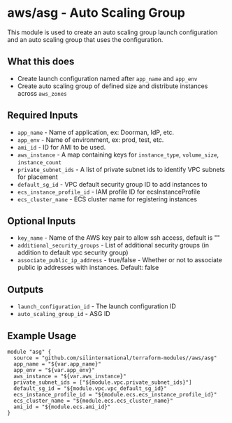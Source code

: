 # aws/asg - Auto Scaling Group
This module is used to create an auto scaling group launch configuration and
an auto scaling group that uses the configuration.

## What this does

 - Create launch configuration named after `app_name` and `app_env`
 - Create auto scaling group of defined size and distribute instances across `aws_zones`

## Required Inputs

 - `app_name` - Name of application, ex: Doorman, IdP, etc.
 - `app_env` - Name of environment, ex: prod, test, etc.
 - `ami_id` - ID for AMI to be used.
 - `aws_instance` - A map containing keys for `instance_type`, `volume_size`, `instance_count`
 - `private_subnet_ids` - A list of private subnet ids to identify VPC subnets for placement
 - `default_sg_id` - VPC default security group ID to add instances to
 - `ecs_instance_profile_id` - IAM profile ID for ecsInstanceProfile
 - `ecs_cluster_name` - ECS cluster name for registering instances

## Optional Inputs

 - `key_name` - Name of the AWS key pair to allow ssh access, default is ""
 - `additional_security_groups` - List of additional security groups (in addition to default vpc security group)
 - `associate_public_ip_address` - true/false - Whether or not to associate public ip addresses with instances. Default: false

## Outputs

 - `launch_configuration_id` - The launch configuration ID
 - `auto_scaling_group_id` - ASG ID

## Example Usage

```hcl
module "asg" {
  source = "github.com/silinternational/terraform-modules//aws/asg"
  app_name = "${var.app_name}"
  app_env = "${var.app_env}"
  aws_instance = "${var.aws_instance}"
  private_subnet_ids = ["${module.vpc.private_subnet_ids}"]
  default_sg_id = "${module.vpc.vpc_default_sg_id}"
  ecs_instance_profile_id = "${module.ecs.ecs_instance_profile_id}"
  ecs_cluster_name = "${module.ecs.ecs_cluster_name}"
  ami_id = "${module.ecs.ami_id}"
}
```
